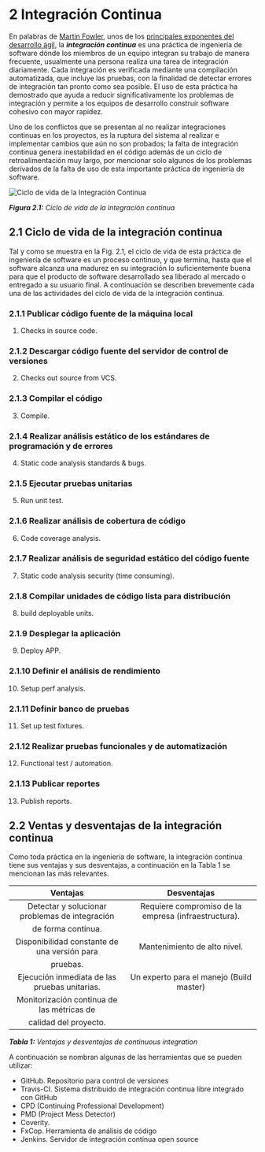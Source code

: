 # 2 Integración Continua
En palabras de [Martin Fowler](http://www.martinfowler.com/aboutMe.html), unos de los [principales exponentes del desarrollo ágil](http://www.agilemanifesto.org/), la _**integración continua**_ es una práctica de ingeniería de software dónde los miembros de un equipo integran su trabajo de manera frecuente, usualmente una persona realiza una tarea de integración diariamente. Cada integración es verificada mediante una compilación automatizada, que incluye las pruebas, con la finalidad de detectar errores de integración tan pronto como sea posible. El uso de esta práctica ha demostrado que ayuda a reducir significativamente los problemas de integración y permite a los equipos de desarrollo construir software cohesivo con mayor rapidez.

Uno de los conflictos que se presentan al no realizar integraciones continuas en los proyectos, es la ruptura del sistema al realizar e implementar cambios que aún no son probados; la falta de integración continua genera inestabilidad en el código además de un ciclo de retroalimentación muy largo, por mencionar solo algunos de los problemas derivados de la falta de uso de esta importante práctica de ingeniería de software.

![Ciclo de vida de la Integración Continua](images/Continuousintegration.jpg)

_**Figura 2.1:** Ciclo de vida de la integración continua_

## 2.1 Ciclo de vida de la integración continua
Tal y como se muestra en la Fig. 2.1, el ciclo de vida de esta práctica de ingeniería de software es un proceso continuo, y que termina, hasta que el software alcanza una madurez en su integración lo suficientemente buena para que el producto de software desarrollado sea liberado al mercado o entregado a su usuario final. A continuación se describen brevemente cada una de las actividades del ciclo de vida de la integración continua.

### 2.1.1 Publicar código fuente de la máquina local
1. Checks in source code.
### 2.1.2 Descargar código fuente del servidor de control de versiones
2. Checks out source from VCS.
### 2.1.3 Compilar el código
3. Compile.
### 2.1.4 Realizar análisis estático de los estándares de programación y de errores
4. Static code analysis standards & bugs.
### 2.1.5 Ejecutar pruebas unitarias
5. Run unit test.
### 2.1.6 Realizar análisis de cobertura de código
6. Code coverage analysis.
### 2.1.7 Realizar análisis de seguridad estático del código fuente
7. Static code analysis security (time consuming).
### 2.1.8 Compilar unidades de código lista para distribución
8. build deployable units.
### 2.1.9 Desplegar la aplicación
9. Deploy APP.
### 2.1.10 Definir el análisis de rendimiento
10. Setup perf analysis.
### 2.1.11 Definir banco de pruebas
11. Set up test fixtures.
### 2.1.12 Realizar pruebas funcionales y de automatización
12. Functional test / automation.
### 2.1.13 Publicar reportes
13. Publish reports.

## 2.2 Ventas y desventajas de la integración continua
Como toda práctica en la ingeniería de software, la integración continua tiene sus ventajas y sus desventajas, a continuación en la Tabla 1 se mencionan las más relevantes.


| Ventajas                                      |                     Desventajas                       |
| :-------:                                     |                    :-------:                          |
|Detectar y solucionar problemas de integración |Requiere compromiso de la empresa (infraestructura).   |
| de forma continua.                            |                                                       |
|Disponibilidad constante de una versión para   |Mantenimiento de alto nivel.                           |
| pruebas.                                      |                                                       |
|Ejecución inmediata de las pruebas unitarias.  |Un experto para el manejo (Build master)               |
|Monitorización continua de las métricas de     |                                                       |
|calidad del proyecto.                          |                                                       |

_**Tabla 1:** Ventajas y desventajas de continuous integration_


A continuación se nombran algunas de las herramientas que se pueden utilizar:

* GitHub. Repositorio para control de versiones
* Travis-CI. Sistema distribuido de integración continua libre integrado con GitHub
* CPD (Continuing Professional Development)
* PMD (Project Mess Detector)
* Coverity. 
* FxCop. Herramienta de análisis de código
* Jenkins. Servidor de integración continua open source

